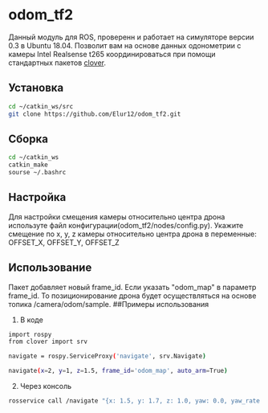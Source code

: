 # odom_tf2
Данный модуль для ROS, проверенн и работает на симуляторе версии 0.3 в Ubuntu 18.04. Позволит вам на основе данных одонометрии с камеры Intel Realsense t265 координироваться при помощи стандартных пакетов [clover](https://github.com/CopterExpress/clover). 
## Установка
```bash
cd ~/catkin_ws/src
git clone https://github.com/Elur12/odom_tf2.git
```
## Сборка
```bash
cd ~/catkin_ws
catkin_make
sourse ~/.bashrc
```
## Настройка
Для настройки смещения камеры относительно центра дрона используте файл конфигурации(odom_tf2/nodes/config.py).
Укажите смещение по x, y, z камеры относительно центра дрона в переменные: OFFSET_X, OFFSET_Y, OFFSET_Z
## Использование
Пакет добавляет новый frame_id. Если указать "odom_map" в параметр frame_id. То позиционирование дрона будет осуществляться на основе топика /camera/odom/sample. 
##Примеры использования
1. В коде
```bash
import rospy
from clover import srv

navigate = rospy.ServiceProxy('navigate', srv.Navigate)

navigate(x=2, y=1, z=1.5, frame_id='odom_map', auto_arm=True)
```

2. Через консоль
```bash
rosservice call /navigate "{x: 1.5, y: 1.7, z: 1.0, yaw: 0.0, yaw_rate: 0.0, speed: 0.0, frame_id: 'odom_map', auto_arm: true}" 
```
